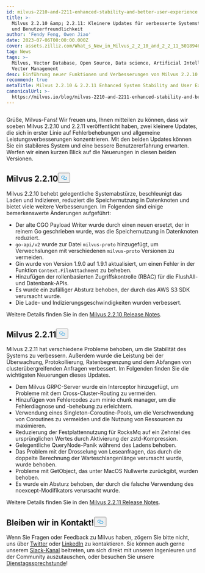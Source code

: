 ```yaml
---
id: milvus-2210-and-2211-enhanced-stability-and-better-user-experience.md
title: >-
  Milvus 2.2.10 &amp; 2.2.11: Kleinere Updates für verbesserte Systemstabilität
  und Benutzerfreundlichkeit
author: 'Fendy Feng, Owen Jiao'
date: 2023-07-06T00:00:00.000Z
cover: assets.zilliz.com/What_s_New_in_Milvus_2_2_10_and_2_2_11_5018946465.png
tag: News
tags: >-
  Milvus, Vector Database, Open Source, Data science, Artificial Intelligence,
  Vector Management
desc: Einführung neuer Funktionen und Verbesserungen von Milvus 2.2.10 und 2.2.11
recommend: true
metaTitle: Milvus 2.2.10 & 2.2.11 Enhanced System Stability and User Experience
canonicalUrl: >-
  https://milvus.io/blog/milvus-2210-and-2211-enhanced-stability-and-better-user-experience.md
---
```

<p>
  <span class="img-wrapper">
    <img translate="no" src="https://assets.zilliz.com/What_s_New_in_Milvus_2_2_10_and_2_2_11_5018946465.png" alt="" class="doc-image" id="" />
    <span></span>
  </span>
</p>
<p>Grüße, Milvus-Fans! Wir freuen uns, Ihnen mitteilen zu können, dass wir soeben Milvus 2.2.10 und 2.2.11 veröffentlicht haben, zwei kleinere Updates, die sich in erster Linie auf Fehlerbehebungen und allgemeine Leistungsverbesserungen konzentrieren. Mit den beiden Updates können Sie ein stabileres System und eine bessere Benutzererfahrung erwarten. Werfen wir einen kurzen Blick auf die Neuerungen in diesen beiden Versionen.</p>
<h2 id="Milvus-2210" class="common-anchor-header">Milvus 2.2.10<button data-href="#Milvus-2210" class="anchor-icon" translate="no">
      <svg translate="no"
        aria-hidden="true"
        focusable="false"
        height="20"
        version="1.1"
        viewBox="0 0 16 16"
        width="16"
      >
        <path
          fill="#0092E4"
          fill-rule="evenodd"
          d="M4 9h1v1H4c-1.5 0-3-1.69-3-3.5S2.55 3 4 3h4c1.45 0 3 1.69 3 3.5 0 1.41-.91 2.72-2 3.25V8.59c.58-.45 1-1.27 1-2.09C10 5.22 8.98 4 8 4H4c-.98 0-2 1.22-2 2.5S3 9 4 9zm9-3h-1v1h1c1 0 2 1.22 2 2.5S13.98 12 13 12H9c-.98 0-2-1.22-2-2.5 0-.83.42-1.64 1-2.09V6.25c-1.09.53-2 1.84-2 3.25C6 11.31 7.55 13 9 13h4c1.45 0 3-1.69 3-3.5S14.5 6 13 6z"
        ></path>
      </svg>
    </button></h2><p>Milvus 2.2.10 behebt gelegentliche Systemabstürze, beschleunigt das Laden und Indizieren, reduziert die Speichernutzung in Datenknoten und bietet viele weitere Verbesserungen. Im Folgenden sind einige bemerkenswerte Änderungen aufgeführt:</p>
<ul>
<li>Der alte CGO Payload Writer wurde durch einen neuen ersetzt, der in reinem Go geschrieben wurde, was die Speichernutzung in Datenknoten reduziert.</li>
<li><code translate="no">go-api/v2</code> wurde zur Datei <code translate="no">milvus-proto</code> hinzugefügt, um Verwechslungen mit verschiedenen <code translate="no">milvus-proto</code> Versionen zu vermeiden.</li>
<li>Gin wurde von Version 1.9.0 auf 1.9.1 aktualisiert, um einen Fehler in der Funktion <code translate="no">Context.FileAttachment</code> zu beheben.</li>
<li>Hinzufügen der rollenbasierten Zugriffskontrolle (RBAC) für die FlushAll- und Datenbank-APIs.</li>
<li>Es wurde ein zufälliger Absturz behoben, der durch das AWS S3 SDK verursacht wurde.</li>
<li>Die Lade- und Indizierungsgeschwindigkeiten wurden verbessert.</li>
</ul>
<p>Weitere Details finden Sie in den <a href="https://milvus.io/docs/release_notes.md#2210">Milvus 2.2.10 Release Notes</a>.</p>
<h2 id="Milvus-2211" class="common-anchor-header">Milvus 2.2.11<button data-href="#Milvus-2211" class="anchor-icon" translate="no">
      <svg translate="no"
        aria-hidden="true"
        focusable="false"
        height="20"
        version="1.1"
        viewBox="0 0 16 16"
        width="16"
      >
        <path
          fill="#0092E4"
          fill-rule="evenodd"
          d="M4 9h1v1H4c-1.5 0-3-1.69-3-3.5S2.55 3 4 3h4c1.45 0 3 1.69 3 3.5 0 1.41-.91 2.72-2 3.25V8.59c.58-.45 1-1.27 1-2.09C10 5.22 8.98 4 8 4H4c-.98 0-2 1.22-2 2.5S3 9 4 9zm9-3h-1v1h1c1 0 2 1.22 2 2.5S13.98 12 13 12H9c-.98 0-2-1.22-2-2.5 0-.83.42-1.64 1-2.09V6.25c-1.09.53-2 1.84-2 3.25C6 11.31 7.55 13 9 13h4c1.45 0 3-1.69 3-3.5S14.5 6 13 6z"
        ></path>
      </svg>
    </button></h2><p>Milvus 2.2.11 hat verschiedene Probleme behoben, um die Stabilität des Systems zu verbessern. Außerdem wurde die Leistung bei der Überwachung, Protokollierung, Ratenbegrenzung und dem Abfangen von clusterübergreifenden Anfragen verbessert. Im Folgenden finden Sie die wichtigsten Neuerungen dieses Updates.</p>
<ul>
<li>Dem Milvus GRPC-Server wurde ein Interceptor hinzugefügt, um Probleme mit dem Cross-Cluster-Routing zu vermeiden.</li>
<li>Hinzufügen von Fehlercodes zum minio chunk manager, um die Fehlerdiagnose und -behebung zu erleichtern.</li>
<li>Verwendung eines Singleton-Coroutine-Pools, um die Verschwendung von Coroutines zu vermeiden und die Nutzung von Ressourcen zu maximieren.</li>
<li>Reduzierung der Festplattennutzung für RocksMq auf ein Zehntel des ursprünglichen Wertes durch Aktivierung der zstd-Kompression.</li>
<li>Gelegentliche QueryNode-Panik während des Ladens behoben.</li>
<li>Das Problem mit der Drosselung von Leseanfragen, das durch die doppelte Berechnung der Warteschlangenlänge verursacht wurde, wurde behoben.</li>
<li>Probleme mit GetObject, das unter MacOS Nullwerte zurückgibt, wurden behoben.</li>
<li>Es wurde ein Absturz behoben, der durch die falsche Verwendung des noexcept-Modifikators verursacht wurde.</li>
</ul>
<p>Weitere Details finden Sie in den <a href="https://milvus.io/docs/release_notes.md#2211">Milvus 2.2.11 Release Notes</a>.</p>
<h2 id="Let’s-keep-in-touch" class="common-anchor-header">Bleiben wir in Kontakt!<button data-href="#Let’s-keep-in-touch" class="anchor-icon" translate="no">
      <svg translate="no"
        aria-hidden="true"
        focusable="false"
        height="20"
        version="1.1"
        viewBox="0 0 16 16"
        width="16"
      >
        <path
          fill="#0092E4"
          fill-rule="evenodd"
          d="M4 9h1v1H4c-1.5 0-3-1.69-3-3.5S2.55 3 4 3h4c1.45 0 3 1.69 3 3.5 0 1.41-.91 2.72-2 3.25V8.59c.58-.45 1-1.27 1-2.09C10 5.22 8.98 4 8 4H4c-.98 0-2 1.22-2 2.5S3 9 4 9zm9-3h-1v1h1c1 0 2 1.22 2 2.5S13.98 12 13 12H9c-.98 0-2-1.22-2-2.5 0-.83.42-1.64 1-2.09V6.25c-1.09.53-2 1.84-2 3.25C6 11.31 7.55 13 9 13h4c1.45 0 3-1.69 3-3.5S14.5 6 13 6z"
        ></path>
      </svg>
    </button></h2><p>Wenn Sie Fragen oder Feedback zu Milvus haben, zögern Sie bitte nicht, uns über <a href="https://twitter.com/milvusio">Twitter</a> oder <a href="https://www.linkedin.com/company/the-milvus-project">LinkedIn</a> zu kontaktieren. Sie können auch gerne unserem <a href="https://milvus.io/slack/">Slack-Kanal</a> beitreten, um sich direkt mit unseren Ingenieuren und der Community auszutauschen, oder besuchen Sie unsere <a href="https://us02web.zoom.us/meeting/register/tZ0pcO6vrzsuEtVAuGTpNdb6lGnsPBzGfQ1T#/registration">Dienstagssprechstunde</a>!</p>
